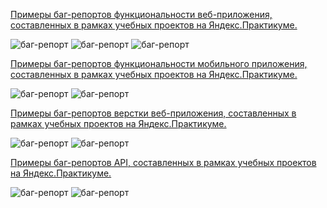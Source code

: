 <ins> Примеры баг-репортов функциональности веб-приложения, составленных в рамках учебных проектов на Яндекс.Практикуме. </ins>

![баг-репорт](https://github.com/ShapovalovaEV/test/blob/main/bug_reports/bug_report%201.1.png)
![баг-репорт](https://github.com/ShapovalovaEV/test/blob/main/bug_reports/bug_report%201.2.png)
![баг-репорт](https://github.com/ShapovalovaEV/test/blob/main/bug_reports/bug_report%201.3.png)

<a id="a"> </a>
<ins> Примеры баг-репортов функциональности мобильного приложения, составленных в рамках учебных проектов на Яндекс.Практикуме. </ins>

![баг-репорт](https://github.com/ShapovalovaEV/test/blob/main/bug_reports/bug_report%202.1.png)
![баг-репорт](https://github.com/ShapovalovaEV/test/blob/main/bug_reports/bug_report%202.2.png)

<a id="b"> </a>
<ins> Примеры баг-репортов верстки веб-приложения, составленных в рамках учебных проектов на Яндекс.Практикуме. </ins>

![баг-репорт](https://github.com/ShapovalovaEV/test/blob/main/bug_reports/bug_report%203.1.png)
![баг-репорт](https://github.com/ShapovalovaEV/test/blob/main/bug_reports/bug_report%203.2.png)

<a id="c"> </a>
<ins> Примеры баг-репортов API, составленных в рамках учебных проектов на Яндекс.Практикуме. </ins>

![баг-репорт](https://github.com/ShapovalovaEV/test/blob/main/bug_reports/bug_report%204.1.png)
![баг-репорт](https://github.com/ShapovalovaEV/test/blob/main/bug_reports/bug_report%204.2.png)
